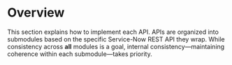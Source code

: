 # Overview

This section explains how to implement each API. APIs are organized into submodules based on the specific Service-Now REST API they wrap. While consistency across **all** modules is a goal, internal consistency—maintaining coherence within each submodule—takes priority.
